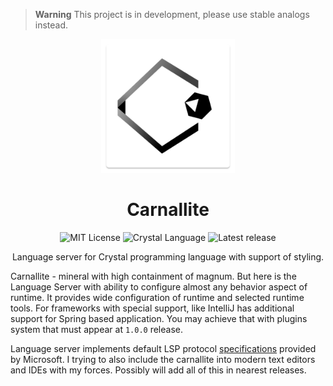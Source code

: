 
> **Warning**
> This project is in development, please use stable analogs instead.

<div align="center">
    <img src="https://github.com/AssertionBit/carnallite/blob/506b6ed83800affcdb477359fff350468dbcb7f7/icon.png" alt="Icon" style="width: 214px">
    <h1> Carnallite </h1>
    <img src="https://img.shields.io/github/license/AssertionBit/carnallite?style=for-the-badge" alt ="MIT License">
    <img src="https://img.shields.io/github/languages/top/AssertionBit/carnallite?style=for-the-badge" alt="Crystal Language">
    <img src="https://img.shields.io/github/v/release/AssertionBit/carnallite?style=for-the-badge" alt="Latest release">
    <p>
        Language server for Crystal programming language with support of styling.
    </p>
</div>

Carnallite - mineral with high containment of magnum. But here is the Language Server with ability to configure
    almost any behavior aspect of runtime. It provides wide configuration of runtime and selected runtime tools.
    For frameworks with special support, like IntelliJ has additional support for Spring based application. You
    may achieve that with plugins system that must appear at `1.0.0` release.

Language server implements default LSP protocol [specifications](https://microsoft.github.io/language-server-protocol/specifications/lsp/3.17/specification/)
    provided by Microsoft. I trying to also include the carnallite into modern text editors and IDEs with my forces.
    Possibly will add all of this in nearest releases.
